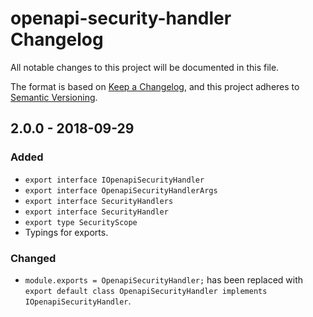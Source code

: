 # openapi-security-handler Changelog
All notable changes to this project will be documented in this file.

The format is based on [Keep a Changelog](https://keepachangelog.com/en/1.0.0/),
and this project adheres to [Semantic Versioning](https://semver.org/spec/v2.0.0.html).

## 2.0.0 - 2018-09-29
### Added
- `export interface IOpenapiSecurityHandler`
- `export interface OpenapiSecurityHandlerArgs`
- `export interface SecurityHandlers`
- `export interface SecurityHandler`
- `export type SecurityScope`
- Typings for exports.

### Changed
- `module.exports = OpenapiSecurityHandler;` has been replaced with `export default class OpenapiSecurityHandler implements IOpenapiSecurityHandler`.
